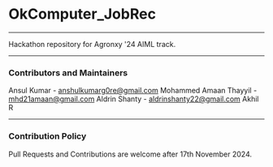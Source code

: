 # OkComputer_JobRec
___

Hackathon repository for Agronxy '24 AIML track.

___
### Contributors and Maintainers

Ansul Kumar - anshulkumarg0re@gmail.com
Mohammed Amaan Thayyil - mhd21amaan@gmail.com
Aldrin Shanty - aldrinshanty22@gmail.com
Akhil R

___
### Contribution Policy

Pull Requests and Contributions are welcome after 17th November 2024.
